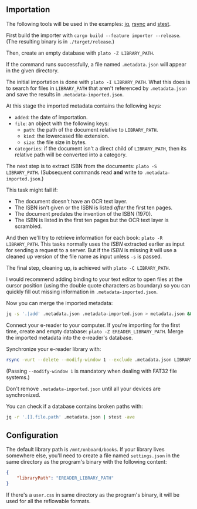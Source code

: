 ## Importation

The following tools will be used in the examples: [jq](https://stedolan.github.io/jq/), [rsync](https://rsync.samba.org/) and [stest](https://git.suckless.org/dmenu/tree/stest.c).

First build the importer with `cargo build --feature importer --release`. (The resulting binary is in `./target/release`.)

Then, create an empty database with `plato -Z LIBRARY_PATH`.

If the command runs successfully, a file named `.metadata.json` will appear in the given directory.

The initial importation is done with `plato -I LIBRARY_PATH`. What this does is to search for files in `LIBRARY_PATH` that aren't referenced by `.metadata.json` and save the results in `.metadata-imported.json`.

At this stage the imported metadata contains the following keys:

- `added`: the date of importation.
- `file`: an object with the following keys:
	- `path`: the path of the document relative to `LIBRARY_PATH`.
	- `kind`: the lowercased file extension.
	- `size`: the file size in bytes.
- `categories`: if the document isn't a direct child of `LIBRARY_PATH`, then its relative path will be converted into a category.

The next step is to extract ISBN from the documents: `plato -S LIBRARY_PATH`. (Subsequent commands read **and** write to `.metadata-imported.json`.)

This task might fail if:

- The document doesn't have an OCR text layer.
- The ISBN isn't given or the ISBN is listed *after* the first ten pages.
- The document predates the invention of the ISBN (1970).
- The ISBN is listed in the first ten pages but the OCR text layer is scrambled.

And then we'll try to retrieve information for each book: `plato -R LIBRARY_PATH`. This tasks normally uses the *ISBN* extracted earlier as input for sending a request to a server. But if the *ISBN* is missing it will use a cleaned up version of the file name as input unless `-s` is passed.
 
The final step, cleaning up, is achieved with `plato -C LIBRARY_PATH`.

I would recommend adding binding to your text editor to open files at the cursor position (using the double quote characters as boundary) so you can quickly fill out missing information in `.metadata-imported.json`.

Now you can merge the imported metadata:

```sh
jq -s '.|add' .metadata.json .metadata-imported.json > metadata.json && mv metadata.json .metadata.json
```

Connect your e-reader to your computer. If you're importing for the first time, create and empty database: `plato -Z EREADER_LIBRARY_PATH`. Merge the imported metadata into the e-reader's database.

Synchronize your e-reader library with:

```sh
rsync -vurt --delete --modify-window 1 --exclude .metadata.json LIBRARY_PATH/ EREADER_LIBRARY_PATH/`
```

(Passing `--modify-window 1` is mandatory when dealing with FAT32 file systems.)

Don't remove `.metadata-imported.json` until all your devices are synchronized.

You can check if a database contains broken paths with:

```sh
jq -r '.[].file.path' .metadata.json | stest -ave
```

## Configuration

The default library path is `/mnt/onboard/books`. If your library lives somewhere else, you'll need to create a file named `settings.json` in the same directory as the program's binary with the following content:
```json
{
	"libraryPath": "EREADER_LIBRARY_PATH"
}
```

If there's a `user.css` in same directory as the program's binary, it will be used for all the reflowable formats.
